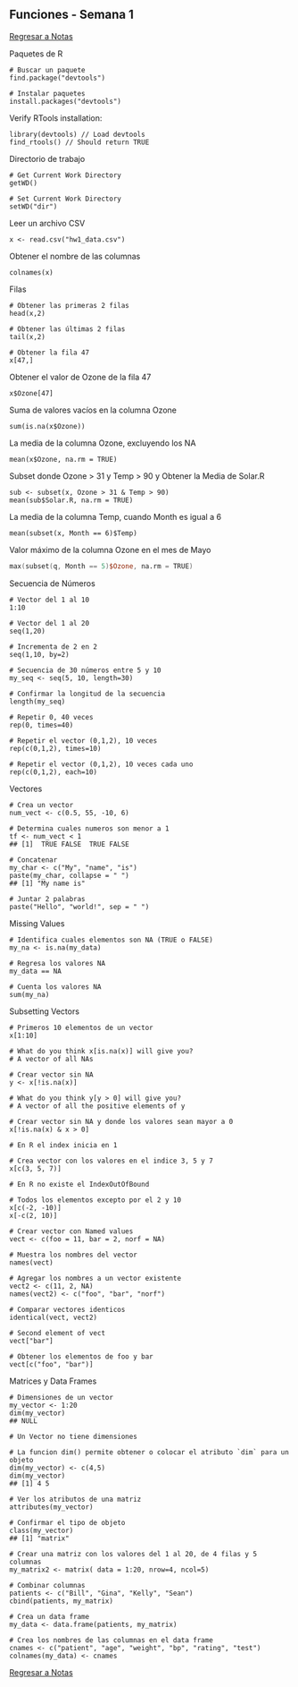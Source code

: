 ## Funciones - Semana 1
[Regresar a Notas](notes.md#semana-1)

Paquetes de R
```Rscript
# Buscar un paquete
find.package("devtools")

# Instalar paquetes
install.packages("devtools")
```

Verify RTools installation:
```Rscript
library(devtools) // Load devtools
find_rtools() // Should return TRUE
```

Directorio de trabajo
```Rscript
# Get Current Work Directory
getWD()

# Set Current Work Directory
setWD("dir")
```

Leer un archivo CSV
```Rscript
x <- read.csv("hw1_data.csv")
```

Obtener el nombre de las columnas
```Rscript
colnames(x)
```

Filas
```Rscript
# Obtener las primeras 2 filas
head(x,2)

# Obtener las últimas 2 filas
tail(x,2)

# Obtener la fila 47
x[47,]
```

Obtener el valor de Ozone de la fila 47
```Rscript
x$Ozone[47]
```

Suma de valores vacíos en la columna Ozone
```Rscript
sum(is.na(x$Ozone))
```

La media de la columna Ozone, excluyendo los NA
```Rscript
mean(x$Ozone, na.rm = TRUE)
```

Subset donde Ozone > 31 y Temp > 90 y Obtener la Media de Solar.R
```Rscript
sub <- subset(x, Ozone > 31 & Temp > 90)
mean(sub$Solar.R, na.rm = TRUE)
```

La media de la columna Temp, cuando Month es igual a 6
```Rscript
mean(subset(x, Month == 6)$Temp)
```

Valor máximo de la columna Ozone en el mes de Mayo
```v
max(subset(q, Month == 5)$Ozone, na.rm = TRUE)
```

Secuencia de Números
```Rscript
# Vector del 1 al 10
1:10

# Vector del 1 al 20
seq(1,20)

# Incrementa de 2 en 2
seq(1,10, by=2)

# Secuencia de 30 números entre 5 y 10
my_seq <- seq(5, 10, length=30)

# Confirmar la longitud de la secuencia
length(my_seq)

# Repetir 0, 40 veces
rep(0, times=40)

# Repetir el vector (0,1,2), 10 veces
rep(c(0,1,2), times=10)

# Repetir el vector (0,1,2), 10 veces cada uno
rep(c(0,1,2), each=10)
```

Vectores
```Rscript
# Crea un vector
num_vect <- c(0.5, 55, -10, 6)

# Determina cuales numeros son menor a 1
tf <- num_vect < 1
## [1]  TRUE FALSE  TRUE FALSE

# Concatenar
my_char <- c("My", "name", "is")
paste(my_char, collapse = " ")
## [1] "My name is"

# Juntar 2 palabras
paste("Hello", "world!", sep = " ")
```

Missing Values
```Rscript
# Identifica cuales elementos son NA (TRUE o FALSE)
my_na <- is.na(my_data)

# Regresa los valores NA
my_data == NA

# Cuenta los valores NA
sum(my_na)
```

Subsetting Vectors
```Rscript
# Primeros 10 elementos de un vector
x[1:10]

# What do you think x[is.na(x)] will give you? 
# A vector of all NAs

# Crear vector sin NA
y <- x[!is.na(x)]

# What do you think y[y > 0] will give you?
# A vector of all the positive elements of y

# Crear vector sin NA y donde los valores sean mayor a 0
x[!is.na(x) & x > 0]

# En R el index inicia en 1

# Crea vector con los valores en el indice 3, 5 y 7
x[c(3, 5, 7)]

# En R no existe el IndexOutOfBound

# Todos los elementos excepto por el 2 y 10
x[c(-2, -10)]
x[-c(2, 10)]

# Crear vector con Named values
vect <- c(foo = 11, bar = 2, norf = NA)

# Muestra los nombres del vector
names(vect)

# Agregar los nombres a un vector existente
vect2 <- c(11, 2, NA)
names(vect2) <- c("foo", "bar", "norf")

# Comparar vectores identicos
identical(vect, vect2)

# Second element of vect
vect["bar"]

# Obtener los elementos de foo y bar
vect[c("foo", "bar")]
```

Matrices y Data Frames
```Rscript
# Dimensiones de un vector
my_vector <- 1:20
dim(my_vector)
## NULL

# Un Vector no tiene dimensiones

# La funcion dim() permite obtener o colocar el atributo `dim` para un objeto
dim(my_vector) <- c(4,5)
dim(my_vector) 
## [1] 4 5

# Ver los atributos de una matriz
attributes(my_vector)

# Confirmar el tipo de objeto
class(my_vector)
## [1] "matrix"

# Crear una matriz con los valores del 1 al 20, de 4 filas y 5 columnas
my_matrix2 <- matrix( data = 1:20, nrow=4, ncol=5)

# Combinar columnas
patients <- c("Bill", "Gina", "Kelly", "Sean")
cbind(patients, my_matrix)

# Crea un data frame
my_data <- data.frame(patients, my_matrix)

# Crea los nombres de las columnas en el data frame
cnames <- c("patient", "age", "weight", "bp", "rating", "test")
colnames(my_data) <- cnames
```

[Regresar a Notas](notes.md#semana-1)